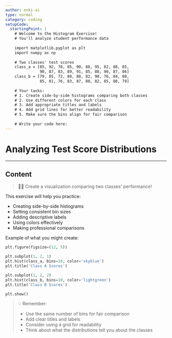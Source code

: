```yaml
---
author: enki-ai
type: normal
category: coding
setupCode:
  startingPoint: |
    # Welcome to the Histogram Exercise!
    # You'll analyze student performance data
    
    import matplotlib.pyplot as plt
    import numpy as np
    
    # Two classes' test scores
    class_a = [85, 92, 78, 85, 90, 88, 95, 82, 88, 85, 
               90, 87, 83, 89, 91, 85, 88, 90, 87, 86]
    class_b = [79, 85, 72, 80, 88, 82, 90, 76, 84, 80, 
               85, 81, 76, 83, 87, 80, 82, 85, 80, 79]
    
    # Your tasks:
    # 1. Create side-by-side histograms comparing both classes
    # 2. Use different colors for each class
    # 3. Add appropriate titles and labels
    # 4. Add grid lines for better readability
    # 5. Make sure the bins align for fair comparison
    
    # Write your code here:
---
```


# Analyzing Test Score Distributions

---
## Content

> 👩‍💻 Create a visualization comparing two classes' performance!

This exercise will help you practice:
- Creating side-by-side histograms
- Setting consistent bin sizes
- Adding descriptive labels
- Using colors effectively
- Making professional comparisons

Example of what you might create:
```python
plt.figure(figsize=(12, 5))

plt.subplot(1, 2, 1)
plt.hist(class_a, bins=10, color='skyblue')
plt.title('Class A Scores')

plt.subplot(1, 2, 2)
plt.hist(class_b, bins=10, color='lightgreen')
plt.title('Class B Scores')

plt.show()
```

> 💡 Remember:
> - Use the same number of bins for fair comparison
> - Add clear titles and labels
> - Consider using a grid for readability
> - Think about what the distributions tell you about the classes 